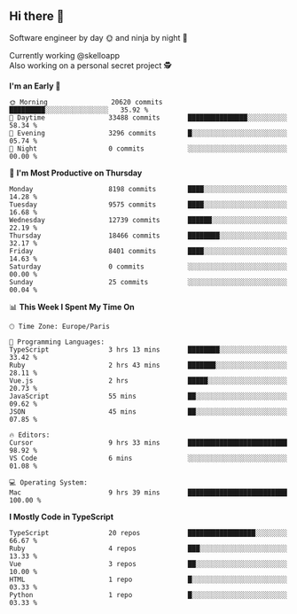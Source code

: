 ## Hi there 👋

Software engineer by day 🌞 and ninja by night 🌝

Currently working @skelloapp <br>
Also working on a personal secret project 🕵️

<!--START_SECTION:waka-->
**I'm an Early 🐤** 

```text
🌞 Morning                20620 commits       █████████░░░░░░░░░░░░░░░░   35.92 % 
🌆 Daytime                33488 commits       ███████████████░░░░░░░░░░   58.34 % 
🌃 Evening                3296 commits        █░░░░░░░░░░░░░░░░░░░░░░░░   05.74 % 
🌙 Night                  0 commits           ░░░░░░░░░░░░░░░░░░░░░░░░░   00.00 % 
```
📅 **I'm Most Productive on Thursday** 

```text
Monday                   8198 commits        ████░░░░░░░░░░░░░░░░░░░░░   14.28 % 
Tuesday                  9575 commits        ████░░░░░░░░░░░░░░░░░░░░░   16.68 % 
Wednesday                12739 commits       ██████░░░░░░░░░░░░░░░░░░░   22.19 % 
Thursday                 18466 commits       ████████░░░░░░░░░░░░░░░░░   32.17 % 
Friday                   8401 commits        ████░░░░░░░░░░░░░░░░░░░░░   14.63 % 
Saturday                 0 commits           ░░░░░░░░░░░░░░░░░░░░░░░░░   00.00 % 
Sunday                   25 commits          ░░░░░░░░░░░░░░░░░░░░░░░░░   00.04 % 
```


📊 **This Week I Spent My Time On** 

```text
🕑︎ Time Zone: Europe/Paris

💬 Programming Languages: 
TypeScript               3 hrs 13 mins       ████████░░░░░░░░░░░░░░░░░   33.42 % 
Ruby                     2 hrs 43 mins       ███████░░░░░░░░░░░░░░░░░░   28.11 % 
Vue.js                   2 hrs               █████░░░░░░░░░░░░░░░░░░░░   20.73 % 
JavaScript               55 mins             ██░░░░░░░░░░░░░░░░░░░░░░░   09.62 % 
JSON                     45 mins             ██░░░░░░░░░░░░░░░░░░░░░░░   07.85 % 

🔥 Editors: 
Cursor                   9 hrs 33 mins       █████████████████████████   98.92 % 
VS Code                  6 mins              ░░░░░░░░░░░░░░░░░░░░░░░░░   01.08 % 

💻 Operating System: 
Mac                      9 hrs 39 mins       █████████████████████████   100.00 % 
```

**I Mostly Code in TypeScript** 

```text
TypeScript               20 repos            █████████████████░░░░░░░░   66.67 % 
Ruby                     4 repos             ███░░░░░░░░░░░░░░░░░░░░░░   13.33 % 
Vue                      3 repos             ██░░░░░░░░░░░░░░░░░░░░░░░   10.00 % 
HTML                     1 repo              █░░░░░░░░░░░░░░░░░░░░░░░░   03.33 % 
Python                   1 repo              █░░░░░░░░░░░░░░░░░░░░░░░░   03.33 % 
```




<!--END_SECTION:waka-->

<!--
**antoinelncl/antoinelncl** is a ✨ _special_ ✨ repository because its `README.md` (this file) appears on your GitHub profile.

Here are some ideas to get you started:

- 🔭 I’m currently working on ...
- 🌱 I’m currently learning ...
- 👯 I’m looking to collaborate on ...
- 🤔 I’m looking for help with ...
- 💬 Ask me about ...
- 📫 How to reach me: ...
- 😄 Pronouns: ...
- ⚡ Fun fact: ...
-->
